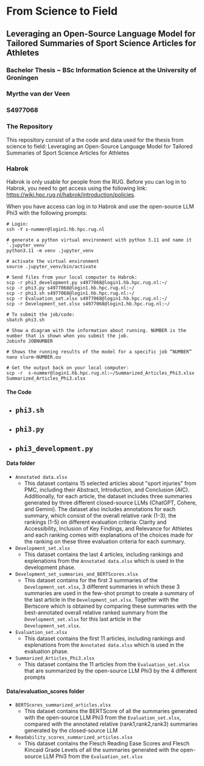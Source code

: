 # From Science to Field

## Leveraging an Open-Source Language Model for Tailored Summaries of Sport Science Articles for Athletes

### Bachelor Thesis ~ BSc Information Science at the University of Groningen
### Myrthe van der Veen 
### S4977068

### The Repository
This repository consist of a the code and data used for the thesis from science to field: Leveraging an Open-Source Language Model for Tailored Summaries of Sport Science Articles for Athletes

### Habrok


Habrok is only usable for people from the RUG. 
Before you can log in to Habrok, you need to get access using the following link: https://wiki.hpc.rug.nl/habrok/introduction/policies.

When you have access can log in to Habrok and use the open-source LLM Phi3 with the following prompts:

```
# Login:
ssh -Y s-nummer@login1.hb.hpc.rug.nl

# generate a python virtual environment with python 3.11 and name it `.jupyter_venv`
python3.11 -m venv .jupyter_venv

# activate the virtual environment
source .jupyter_venv/bin/activate

# Send files from your local computer to Habrok:
scp -r phi3_development.py s4977068@login1.hb.hpc.rug.nl:~/
scp -r phi3.py s4977068@login1.hb.hpc.rug.nl:~/
scp -r phi3.sh s4977068@login1.hb.hpc.rug.nl:~/
scp -r Evaluation_set.xlsx s4977068@login1.hb.hpc.rug.nl:~/
scp -r Development_set.xlsx s4977068@login1.hb.hpc.rug.nl:~/

# To submit the job/code:
sbatch phi3.sh

# Show a diagram with the information about running. NUMBER is the number that is shown when you submit the job.
Jobinfo JOBNUMBER

# Shows the running results of the model for a specific job “NUMBER”
nano slurm-NUMBER.ou

# Get the output back on your local computer:
scp -r  s-nummer@login1.hb.hpc.rug.nl:~/Summarized_Articles_Phi3.xlsx Summarized_Articles_Phi3.xlsx
``` 
#### The Code

-  ```phi3.sh```
    -
-  ```phi3.py```
    -
-  ```phi3_development.py```
    -


#### Data folder
- ```Annotated data.xlsx```
    - This dataset contains 15 selected articles about "sport injuries" from PMC, including their Abstract, Introduction, and Conclusion (AIC). Additionally, for each article, the dataset includes three summaries generated by three different closed-source LLMs (ChatGPT, Cohere, and Gemini). The dataset also includes annotations for each summary, which consist of the overall relative rank (1-3), the rankings (1-5) on different evaluation criteria: Clarity and Accessibility, Inclusion of Key Findings, and Relevance for Athletes and each ranking comes with explanations of the choices made for the ranking on these three evaluation criteria for each summary.
- ```Development_set.xlsx```
    - This dataset contains the last 4 articles, including rankings and explenations from the ```Annotated data.xlsx``` which is used in the development phase. 
- ``` Development_set_summaries_and_BERTScores.xlsx ```
    - This dataset contains for the first 3 summaries of the  ```Development_set.xlsx```, 3 different summaries in which these 3 summaries are used in the few-shot prompt to create a summary of the last article in the ```Development_set.xlsx```. Together with the Bertscore which is obtained by comparing these summaries with the best-annotated overall relative ranked summary from the ```Development_set.xlsx``` for this last article in the ```Development_set.xlsx```. 
- ```Evaluation_set.xlsx```
    - This dataset contains the first 11 articles, including rankings and explenations from the ```Annotated data.xlsx``` which is used in the evaluation phase. 
- ```Summarized_Articles_Phi3.xlsx```
    - This dataset contains the 11 articles from the ```Evaluation_set.xlsx``` that are summarized by the open-source LLM Phi3 by the 4 different prompts
 
#### Data/evaluation_scores folder

- ```BERTScores_summarized_articles.xlsx```
    - This dataset contains the BERTScore of all the summaries generated with the open-source LLM Phi3 from the ```Evaluation_set.xlsx```, compared with the annotated relative (rank1,rank2,rank3) summaries generated by the closed-source LLM
- ```Readability_scores_summarized_articles.xlsx```
    - This dataset contains the Flesch Reading Ease Scores and Flesch Kincaid Grade Levels of all the summaries generated with the open-source LLM Phi3 from the ```Evaluation_set.xlsx```
